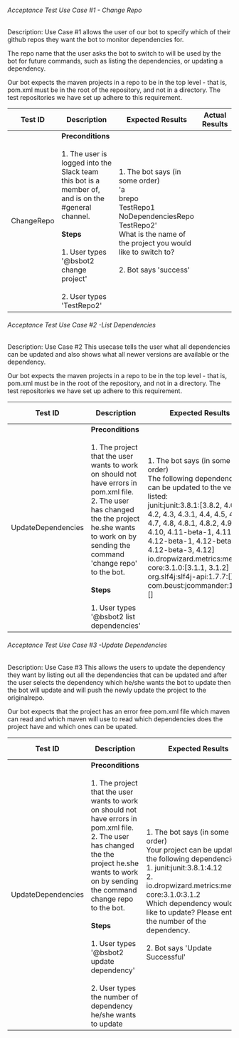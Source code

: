 ###### Acceptance Test Use Case #1 - Change Repo

Description: Use Case #1 allows the user of our bot to specify which of their github repos they want the bot to monitor dependencies for.

The repo name that the user asks the bot to switch to will be used by the bot for future commands, such as listing the dependencies, or updating a dependency.

Our bot expects the maven projects in a repo to be in the top level - that is, pom.xml must be in the root of the repository, and not in a directory. The test repositories we have set up adhere to this requirement.

| Test ID | Description | Expected Results | Actual Results
| -------- | --------------- | ------------ | --------------
| ChangeRepo | **Preconditions** <br> <br>  1. The user is logged into the Slack team this bot is a member of, and is on the #general channel. <br> <br> **Steps** <br> <br> 1. User types '@bsbot2 change project' <br> <br> 2. User types 'TestRepo2' | 1. The bot says (in some order) <br> 'a <br> brepo <br> TestRepo1 <br> NoDependenciesRepo <br> TestRepo2' <br> What is the name of the project you would like to switch to? <br> <br> 2. Bot says 'success' |


###### Acceptance Test Use Case #2 -List Dependencies

Description: Use Case #2 This usecase tells the user what all dependencies can be updated and also shows what all newer versions are available or the dependency.

Our bot expects the maven projects in a repo to be in the top level - that is, pom.xml must be in the root of the repository, and not in a directory. The test repositories we have set up adhere to this requirement.

| Test ID | Description | Expected Results | Actual Results
| -------- | --------------- | ------------ | --------------
| UpdateDependencies | **Preconditions** <br> <br>  1. The project that the user wants to work on should not have errors in pom.xml file. <br> 2. The user has changed the the project he.she wants to work on by sending the command 'change repo' to the bot. <br> <br> **Steps** <br> <br> 1. User types '@bsbot2 list dependencies' | 1. The bot says (in some order) <br>The following dependencies can be updated to the versions listed:<br>junit:junit:3.8.1:[3.8.2, 4.0, 4.1, 4.2, 4.3, 4.3.1, 4.4, 4.5, 4.6, 4.7, 4.8, 4.8.1, 4.8.2, 4.9, 4.10, 4.11-beta-1, 4.11, 4.12-beta-1, 4.12-beta-2, 4.12-beta-3, 4.12]<br> io.dropwizard.metrics:metrics-core:3.1.0:[3.1.1, 3.1.2]<br>org.slf4j:slf4j-api:1.7.7:[]<br>com.beust:jcommander:1.58:[] |
  

###### Acceptance Test Use Case #3 -Update Dependencies

Description: Use Case #3 This allows the users to update the dependency they want by listing out all the dependencies that can be updated and after the user selects the dependency which he/she wants the bot to update then the bot will update and will push the newly update the project to the originalrepo.

Our bot expects that the project has an error free pom.xml file which maven can read and which maven will use to read which dependencies does the project have and which ones can be upated.

| Test ID | Description | Expected Results | Actual Results
| -------- | --------------- | ------------ | --------------
| UpdateDependencies | **Preconditions** <br> <br>  1. The project that the user wants to work on should not have errors in pom.xml file. <br> 2. The user has changed the the project he.she wants to work on by sending the command change repo to the bot. <br> <br> **Steps** <br> <br> 1. User types '@bsbot2 update dependency' <br> <br> 2. User types the number of dependency he/she wants to update | 1. The bot says (in some order) <br> Your project can be updated to the following dependencies:<br> 1. junit:junit:3.8.1:4.12<br> 2. io.dropwizard.metrics:metrics-core:3.1.0:3.1.2 <br> Which dependency would you like to update? Please enter the number of the dependency. <br> <br> 2. Bot says 'Update Successful' |
